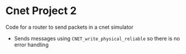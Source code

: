 Cnet Project 2
========

Code for a router to send packets in a cnet simulator
* Sends messages using `CNET_write_physical_reliable` so there is no error handling
